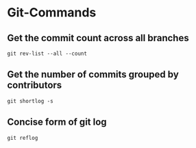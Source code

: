 # Git-Commands

## Get the commit count across all branches
	git rev-list --all --count

## Get the number of commits grouped by contributors
	git shortlog -s

## Concise form of git log
	git reflog
